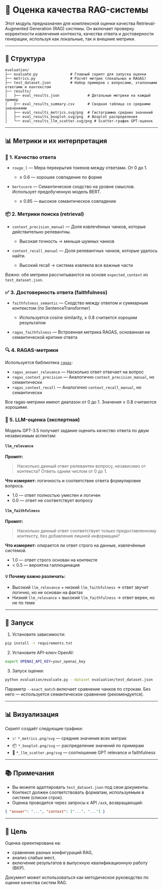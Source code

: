 # 🧪 Оценка качества RAG-системы

Этот модуль предназначен для комплексной оценки качества Retrieval-Augmented Generation (RAG) системы. Он включает проверку корректности извлечения контекста, качества ответа и достоверности генерации, используя как локальные, так и внешние метрики.

---

## 📁 Структура

```
evaluation/
├── evaluate.py               # Главный скрипт для запуска оценки
├── metrics.py                # Расчёт метрик (локальных и RAGAS)
├── test_dataset.json         # Набор примеров с вопросами, эталонными ответами и контекстом
├── results/
│   ├── eval_results.json             # Детальные метрики на каждый пример
│   ├── eval_results_summary.csv      # Сводная таблица со средними значениями
│   ├── eval_results_metrics.svg/png  # Гистограмма средних значений
│   ├── eval_results_boxplot.svg/png  # Boxplot распределения
│   └── eval_results_llm_scatter.svg/png # Scatter-график GPT-оценок
```

---

## 📊 Метрики и их интерпретация

### 🧠 1. Качество ответа

* `rouge_l` — Мера перекрытия токенов между ответами. От 0 до 1.

  * ≥ 0.6 — хорошее совпадение по форме
* `bertscore` — Семантическое сходство на уровне смыслов. Использует предобученную модель BERT.

  * ≥ 0.85 — высокое семантическое совпадение

### 📦 2. Метрики поиска (retrieval)

* `context_precision_manual` — Доля извлечённых чанков, которые действительно релевантны.

  * Высокая точность → меньше шумных чанков
* `context_recall_manual` — Доля релевантных чанков, которые удалось найти.

  * Высокий recall → система извлекла все важные части

*Важно:* обе метрики рассчитываются на основе `expected_context` из `test_dataset.json`.

### ✅ 3. Достоверность ответа (faithfulness)

* `faithfulness_semantic` — Сходство между ответом и суммарным контекстом (по SentenceTransformer)

  * Используется cosine similarity, ≥ 0.8 считается хорошим результатом
* `ragas_faithfulness` — Встроенная метрика RAGAS, основанная на семантической критике ответа

### 🔍 4. RAGAS-метрики

Используется библиотека [`ragas`](https://github.com/explodinggradients/ragas):

* `ragas_answer_relevance` — Насколько ответ отвечает на вопрос
* `ragas_context_precision` — Аналогично `context_precision_manual`, но семантически
* `ragas_context_recall` — Аналогично `context_recall_manual`, но семантически

Все ragas-метрики имеют диапазон от 0 до 1. Значения ≥ 0.8 считаются хорошими.

### 🤖 5. LLM-оценка (экспертная)

Модель GPT-3.5 получает задание оценить качество ответа по двум независимым аспектам:

#### `llm_relevance`

**Промпт:**

> Насколько данный ответ релевантен вопросу, независимо от контекста? Ответь одним числом от 0 до 1.

**Что измеряет:** логичность и соответствие ответа формулировке вопроса.

* 1.0 — ответ полностью уместен и логичен
* 0.0 — ответ не соответствует вопросу

#### `llm_faithfulness`

**Промпт:**

> Насколько данный ответ соответствует только предоставленному контексту, без добавления лишней информации?

**Что измеряет:** опирается ли ответ строго на данные, извлечённые системой.

* 1.0 — ответ строго основан на контексте
* < 0.5 — вероятна галлюцинация

#### 💡 Почему важно различать:

* Высокий `llm_relevance` + низкий `llm_faithfulness` → ответ звучит логично, но не основан на фактах
* Низкий `llm_relevance` + высокий `llm_faithfulness` → ответ верен, но не по теме

---

## 🚀 Запуск

1. Установите зависимости:

```bash
pip install -r requirements.txt
```

2. Установите API-ключ OpenAI:

```bash
export OPENAI_API_KEY=your_openai_key
```

3. Запуск оценки:

```bash
python evaluation/evaluate.py --dataset evaluation/test_dataset.json
```

Параметр `--exact_match` включает сравнение чанков по строкам. Без него — используется семантическое сравнение (рекомендуется).

---

## 📊 Визуализация

Скрипт создаёт следующие графики:

* 📈 `*_metrics.png/svg` — средние значения всех метрик
* 📦 `*_boxplot.png/svg` — распределение значений по примерам
* 🔵 `*_llm_scatter.png/svg` — соотношение GPT relevance и faithfulness

---

## 📚 Примечания

* Вы можете адаптировать `test_dataset.json` под свои документы.
* Контекст должен соответствовать форматам, используемым в системе (списки строк).
* Оценка проводится через запросы к API `/ask`, возвращающий:

```json
{ "answer": "...", "context": ["...", "..."] }
```

---

## 🧩 Цель

Оценка ориентирована на:

* сравнение разных конфигураций RAG,
* анализ слабых мест,
* включение результатов в выпускную квалификационную работу (ВКР).

Документ может использоваться как методическое руководство по оценке качества систем RAG.
